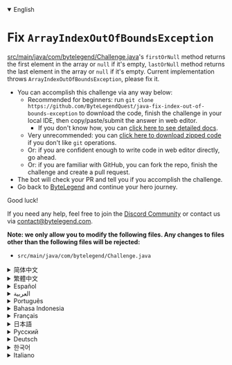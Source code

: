 <details open='true'>
<summary>English</summary>

# Fix `ArrayIndexOutOfBoundsException`

[src/main/java/com/bytelegend/Challenge.java](https://github.com/ByteLegendQuest/java-fix-index-out-of-bounds-exception/blob/main/src/main/java/com/bytelegend/Challenge.java)'s `firstOrNull` method returns the first element in the array or
`null` if it's empty, `lastOrNull` method returns the last element in the array or `null`
if it's empty. Current implementation throws `ArrayIndexOutOfBoundsException`, please fix it.

- You can accomplish this challenge via any way below:
  - Recommended for beginners: run `git clone https://github.com/ByteLegendQuest/java-fix-index-out-of-bounds-exception` to download the code,
    finish the challenge in your local IDE, then copy/paste/submit the answer in web editor.
    - If you don't know how, you can [click here to see detailed docs](https://github.com/ByteLegendQuest/java-fix-index-out-of-bounds-exception/blob/main/docs/en/clone-and-import.md).
  - Very unrecommended: you can [click here to download zipped code](https://codeload.github.com/ByteLegendQuest/java-fix-index-out-of-bounds-exception/zip/refs/heads/main) if you don't like `git` operations.
  - Or: if you are confident enough to write code in web editor directly, go ahead.
  - Or: if you are familiar with GitHub, you can fork the repo, finish the challenge and create a pull request.
- The bot will check your PR and tell you if you accomplish the challenge.
- Go back to [ByteLegend](https://bytelegend.com) and continue your hero journey.

Good luck!

If you need any help, feel free to join the [Discord Community](https://discord.gg/35RreUUGWt) or contact us via [contact@bytelegend.com](mailto:contact@bytelegend.com).

**Note: we only allow you to modify the following files.
Any changes to files other than the following files will be rejected:**

- `src/main/java/com/bytelegend/Challenge.java`
</details>
<details>
<summary>简体中文</summary>

# 修复`ArrayIndexOutOfBoundsException`

[src/main/java/com/bytelegend/Challenge.java](https://github.com/ByteLegendQuest/java-fix-index-out-of-bounds-exception/blob/main/src/main/java/com/bytelegend/Challenge.java)中的`firstOrNull`方法返回数组的第一个元素，若数组为空，则返回`null`。
`lastOrNull`方法返回数组的最后一个元素，若数组为空，则返回`null`。
现在的实现会抛出`ArrayIndexOutOfBoundsException`，请修复之。

- 你可以使用以下任意一种方法完成挑战：
  - 初学者推荐：运行`git clone https://git.bytelegend.com/ByteLegendQuest/java-fix-index-out-of-bounds-exception`将代码下载到本地，在本地使用IDE调试完成后复制到网页编辑器里提交。
    - 如果你不知道怎么做，可以点击[这里查看详细文档](https://github.com/ByteLegendQuest/java-fix-index-out-of-bounds-exception/blob/main/docs/zh_hans/clone-and-import.md)。
  - 非常不推荐：如果你实在不喜欢`git`命令行操作，你可以[点击这里直接下载打包好的代码](https://ghcodeload.bytelegend.com/ByteLegendQuest/java-fix-index-out-of-bounds-exception/zip/refs/heads/main)。
  - 或者：如果你非常自信不需要下载代码到本地调试，可以使用网页编辑器直接提交。
  - 或者：如果你对GitHub非常熟悉，你可以fork仓库、完成挑战后，创建一个Pull Request。
- 机器人将会检查你的答案，告诉你你是否通过了挑战。
- 回到[字节传说](https://bytelegend.com)，然后继续你的英雄旅程。

祝你好运！

如果你需要任何帮助，欢迎加入官方玩家QQ群（在[首页](https://bytelegend.com)右下角的`联系 & 关于`菜单里可以找到入群方式）或者[Discord社区](https://discord.gg/35RreUUGWt)，或email至[contact@bytelegend.com](mailto:contact@bytelegend.com)。

**注意：我们只允许您修改以下文件，任何对其他文件的修改都会被拒绝：**

- `src/main/java/com/bytelegend/Challenge.java`
</details>
<details>
<summary>繁體中文</summary>

<h1>Fix <code class="notranslate">ArrayIndexOutOfBoundsException</code></h1>
<p><a href="https://github.com/ByteLegendQuest/java-fix-index-out-of-bounds-exception/blob/main/src/main/java/com/bytelegend/Challenge.java" target="_blank">src/main/java/com/bytelegend/Challenge.java</a>'s <code class="notranslate">firstOrNull</code> method returns the first element in the array or
<code class="notranslate">null</code> if it's empty, <code class="notranslate">lastOrNull</code> method returns the last element in the array or <code class="notranslate">null</code>
if it's empty. Current implementation throws <code class="notranslate">ArrayIndexOutOfBoundsException</code>, please fix it.</p>
<ul>
<li>You can accomplish this challenge via any way below:
<ul>
<li>Recommended for beginners: run <code class="notranslate">git clone https://github.com/ByteLegendQuest/java-fix-index-out-of-bounds-exception</code> to download the code,
finish the challenge in your local IDE, then copy/paste/submit the answer in web editor.
<ul>
<li>If you don't know how, you can <a href="https://github.com/ByteLegendQuest/java-fix-index-out-of-bounds-exception/blob/main/docs/en/clone-and-import.md" target="_blank">click here to see detailed docs</a>.</li>
</ul>
</li>
<li>Very unrecommended: you can <a href="https://codeload.github.com/ByteLegendQuest/java-fix-index-out-of-bounds-exception/zip/refs/heads/main" target="_blank">click here to download zipped code</a> if you don't like <code class="notranslate">git</code> operations.</li>
<li>Or: if you are confident enough to write code in web editor directly, go ahead.</li>
<li>Or: if you are familiar with GitHub, you can fork the repo, finish the challenge and create a pull request.</li>
</ul>
</li>
<li>The bot will check your PR and tell you if you accomplish the challenge.</li>
<li>Go back to <a href="https://bytelegend.com" target="_blank">ByteLegend</a> and continue your hero journey.</li>
</ul>
<p>Good luck!</p>
<p>If you need any help, feel free to join the <a href="https://discord.gg/35RreUUGWt" target="_blank">Discord Community</a> or contact us via <a href="mailto:contact@bytelegend.com" target="_blank">contact@bytelegend.com</a>.</p>
<p><strong>Note: we only allow you to modify the following files.
Any changes to files other than the following files will be rejected:</strong></p>
<ul>
<li><code class="notranslate">src/main/java/com/bytelegend/Challenge.java</code></li>
</ul>
</details>
<details>
<summary>Español</summary>

<h1>Fix <code class="notranslate">ArrayIndexOutOfBoundsException</code></h1>
<p><a href="https://github.com/ByteLegendQuest/java-fix-index-out-of-bounds-exception/blob/main/src/main/java/com/bytelegend/Challenge.java" target="_blank">src/main/java/com/bytelegend/Challenge.java</a>'s <code class="notranslate">firstOrNull</code> method returns the first element in the array or
<code class="notranslate">null</code> if it's empty, <code class="notranslate">lastOrNull</code> method returns the last element in the array or <code class="notranslate">null</code>
if it's empty. Current implementation throws <code class="notranslate">ArrayIndexOutOfBoundsException</code>, please fix it.</p>
<ul>
<li>You can accomplish this challenge via any way below:
<ul>
<li>Recommended for beginners: run <code class="notranslate">git clone https://github.com/ByteLegendQuest/java-fix-index-out-of-bounds-exception</code> to download the code,
finish the challenge in your local IDE, then copy/paste/submit the answer in web editor.
<ul>
<li>If you don't know how, you can <a href="https://github.com/ByteLegendQuest/java-fix-index-out-of-bounds-exception/blob/main/docs/en/clone-and-import.md" target="_blank">click here to see detailed docs</a>.</li>
</ul>
</li>
<li>Very unrecommended: you can <a href="https://codeload.github.com/ByteLegendQuest/java-fix-index-out-of-bounds-exception/zip/refs/heads/main" target="_blank">click here to download zipped code</a> if you don't like <code class="notranslate">git</code> operations.</li>
<li>Or: if you are confident enough to write code in web editor directly, go ahead.</li>
<li>Or: if you are familiar with GitHub, you can fork the repo, finish the challenge and create a pull request.</li>
</ul>
</li>
<li>The bot will check your PR and tell you if you accomplish the challenge.</li>
<li>Go back to <a href="https://bytelegend.com" target="_blank">ByteLegend</a> and continue your hero journey.</li>
</ul>
<p>Good luck!</p>
<p>If you need any help, feel free to join the <a href="https://discord.gg/35RreUUGWt" target="_blank">Discord Community</a> or contact us via <a href="mailto:contact@bytelegend.com" target="_blank">contact@bytelegend.com</a>.</p>
<p><strong>Note: we only allow you to modify the following files.
Any changes to files other than the following files will be rejected:</strong></p>
<ul>
<li><code class="notranslate">src/main/java/com/bytelegend/Challenge.java</code></li>
</ul>
</details>
<details>
<summary>العربية</summary>

<h1>Fix <code class="notranslate">ArrayIndexOutOfBoundsException</code></h1>
<p><a href="https://github.com/ByteLegendQuest/java-fix-index-out-of-bounds-exception/blob/main/src/main/java/com/bytelegend/Challenge.java" target="_blank">src/main/java/com/bytelegend/Challenge.java</a>'s <code class="notranslate">firstOrNull</code> method returns the first element in the array or
<code class="notranslate">null</code> if it's empty, <code class="notranslate">lastOrNull</code> method returns the last element in the array or <code class="notranslate">null</code>
if it's empty. Current implementation throws <code class="notranslate">ArrayIndexOutOfBoundsException</code>, please fix it.</p>
<ul>
<li>You can accomplish this challenge via any way below:
<ul>
<li>Recommended for beginners: run <code class="notranslate">git clone https://github.com/ByteLegendQuest/java-fix-index-out-of-bounds-exception</code> to download the code,
finish the challenge in your local IDE, then copy/paste/submit the answer in web editor.
<ul>
<li>If you don't know how, you can <a href="https://github.com/ByteLegendQuest/java-fix-index-out-of-bounds-exception/blob/main/docs/en/clone-and-import.md" target="_blank">click here to see detailed docs</a>.</li>
</ul>
</li>
<li>Very unrecommended: you can <a href="https://codeload.github.com/ByteLegendQuest/java-fix-index-out-of-bounds-exception/zip/refs/heads/main" target="_blank">click here to download zipped code</a> if you don't like <code class="notranslate">git</code> operations.</li>
<li>Or: if you are confident enough to write code in web editor directly, go ahead.</li>
<li>Or: if you are familiar with GitHub, you can fork the repo, finish the challenge and create a pull request.</li>
</ul>
</li>
<li>The bot will check your PR and tell you if you accomplish the challenge.</li>
<li>Go back to <a href="https://bytelegend.com" target="_blank">ByteLegend</a> and continue your hero journey.</li>
</ul>
<p>Good luck!</p>
<p>If you need any help, feel free to join the <a href="https://discord.gg/35RreUUGWt" target="_blank">Discord Community</a> or contact us via <a href="mailto:contact@bytelegend.com" target="_blank">contact@bytelegend.com</a>.</p>
<p><strong>Note: we only allow you to modify the following files.
Any changes to files other than the following files will be rejected:</strong></p>
<ul>
<li><code class="notranslate">src/main/java/com/bytelegend/Challenge.java</code></li>
</ul>
</details>
<details>
<summary>Português</summary>

<h1>Fix <code class="notranslate">ArrayIndexOutOfBoundsException</code></h1>
<p><a href="https://github.com/ByteLegendQuest/java-fix-index-out-of-bounds-exception/blob/main/src/main/java/com/bytelegend/Challenge.java" target="_blank">src/main/java/com/bytelegend/Challenge.java</a>'s <code class="notranslate">firstOrNull</code> method returns the first element in the array or
<code class="notranslate">null</code> if it's empty, <code class="notranslate">lastOrNull</code> method returns the last element in the array or <code class="notranslate">null</code>
if it's empty. Current implementation throws <code class="notranslate">ArrayIndexOutOfBoundsException</code>, please fix it.</p>
<ul>
<li>You can accomplish this challenge via any way below:
<ul>
<li>Recommended for beginners: run <code class="notranslate">git clone https://github.com/ByteLegendQuest/java-fix-index-out-of-bounds-exception</code> to download the code,
finish the challenge in your local IDE, then copy/paste/submit the answer in web editor.
<ul>
<li>If you don't know how, you can <a href="https://github.com/ByteLegendQuest/java-fix-index-out-of-bounds-exception/blob/main/docs/en/clone-and-import.md" target="_blank">click here to see detailed docs</a>.</li>
</ul>
</li>
<li>Very unrecommended: you can <a href="https://codeload.github.com/ByteLegendQuest/java-fix-index-out-of-bounds-exception/zip/refs/heads/main" target="_blank">click here to download zipped code</a> if you don't like <code class="notranslate">git</code> operations.</li>
<li>Or: if you are confident enough to write code in web editor directly, go ahead.</li>
<li>Or: if you are familiar with GitHub, you can fork the repo, finish the challenge and create a pull request.</li>
</ul>
</li>
<li>The bot will check your PR and tell you if you accomplish the challenge.</li>
<li>Go back to <a href="https://bytelegend.com" target="_blank">ByteLegend</a> and continue your hero journey.</li>
</ul>
<p>Good luck!</p>
<p>If you need any help, feel free to join the <a href="https://discord.gg/35RreUUGWt" target="_blank">Discord Community</a> or contact us via <a href="mailto:contact@bytelegend.com" target="_blank">contact@bytelegend.com</a>.</p>
<p><strong>Note: we only allow you to modify the following files.
Any changes to files other than the following files will be rejected:</strong></p>
<ul>
<li><code class="notranslate">src/main/java/com/bytelegend/Challenge.java</code></li>
</ul>
</details>
<details>
<summary>Bahasa Indonesia</summary>

<h1>Fix <code class="notranslate">ArrayIndexOutOfBoundsException</code></h1>
<p><a href="https://github.com/ByteLegendQuest/java-fix-index-out-of-bounds-exception/blob/main/src/main/java/com/bytelegend/Challenge.java" target="_blank">src/main/java/com/bytelegend/Challenge.java</a>'s <code class="notranslate">firstOrNull</code> method returns the first element in the array or
<code class="notranslate">null</code> if it's empty, <code class="notranslate">lastOrNull</code> method returns the last element in the array or <code class="notranslate">null</code>
if it's empty. Current implementation throws <code class="notranslate">ArrayIndexOutOfBoundsException</code>, please fix it.</p>
<ul>
<li>You can accomplish this challenge via any way below:
<ul>
<li>Recommended for beginners: run <code class="notranslate">git clone https://github.com/ByteLegendQuest/java-fix-index-out-of-bounds-exception</code> to download the code,
finish the challenge in your local IDE, then copy/paste/submit the answer in web editor.
<ul>
<li>If you don't know how, you can <a href="https://github.com/ByteLegendQuest/java-fix-index-out-of-bounds-exception/blob/main/docs/en/clone-and-import.md" target="_blank">click here to see detailed docs</a>.</li>
</ul>
</li>
<li>Very unrecommended: you can <a href="https://codeload.github.com/ByteLegendQuest/java-fix-index-out-of-bounds-exception/zip/refs/heads/main" target="_blank">click here to download zipped code</a> if you don't like <code class="notranslate">git</code> operations.</li>
<li>Or: if you are confident enough to write code in web editor directly, go ahead.</li>
<li>Or: if you are familiar with GitHub, you can fork the repo, finish the challenge and create a pull request.</li>
</ul>
</li>
<li>The bot will check your PR and tell you if you accomplish the challenge.</li>
<li>Go back to <a href="https://bytelegend.com" target="_blank">ByteLegend</a> and continue your hero journey.</li>
</ul>
<p>Good luck!</p>
<p>If you need any help, feel free to join the <a href="https://discord.gg/35RreUUGWt" target="_blank">Discord Community</a> or contact us via <a href="mailto:contact@bytelegend.com" target="_blank">contact@bytelegend.com</a>.</p>
<p><strong>Note: we only allow you to modify the following files.
Any changes to files other than the following files will be rejected:</strong></p>
<ul>
<li><code class="notranslate">src/main/java/com/bytelegend/Challenge.java</code></li>
</ul>
</details>
<details>
<summary>Français</summary>

<h1>Fix <code class="notranslate">ArrayIndexOutOfBoundsException</code></h1>
<p><a href="https://github.com/ByteLegendQuest/java-fix-index-out-of-bounds-exception/blob/main/src/main/java/com/bytelegend/Challenge.java" target="_blank">src/main/java/com/bytelegend/Challenge.java</a>'s <code class="notranslate">firstOrNull</code> method returns the first element in the array or
<code class="notranslate">null</code> if it's empty, <code class="notranslate">lastOrNull</code> method returns the last element in the array or <code class="notranslate">null</code>
if it's empty. Current implementation throws <code class="notranslate">ArrayIndexOutOfBoundsException</code>, please fix it.</p>
<ul>
<li>You can accomplish this challenge via any way below:
<ul>
<li>Recommended for beginners: run <code class="notranslate">git clone https://github.com/ByteLegendQuest/java-fix-index-out-of-bounds-exception</code> to download the code,
finish the challenge in your local IDE, then copy/paste/submit the answer in web editor.
<ul>
<li>If you don't know how, you can <a href="https://github.com/ByteLegendQuest/java-fix-index-out-of-bounds-exception/blob/main/docs/en/clone-and-import.md" target="_blank">click here to see detailed docs</a>.</li>
</ul>
</li>
<li>Very unrecommended: you can <a href="https://codeload.github.com/ByteLegendQuest/java-fix-index-out-of-bounds-exception/zip/refs/heads/main" target="_blank">click here to download zipped code</a> if you don't like <code class="notranslate">git</code> operations.</li>
<li>Or: if you are confident enough to write code in web editor directly, go ahead.</li>
<li>Or: if you are familiar with GitHub, you can fork the repo, finish the challenge and create a pull request.</li>
</ul>
</li>
<li>The bot will check your PR and tell you if you accomplish the challenge.</li>
<li>Go back to <a href="https://bytelegend.com" target="_blank">ByteLegend</a> and continue your hero journey.</li>
</ul>
<p>Good luck!</p>
<p>If you need any help, feel free to join the <a href="https://discord.gg/35RreUUGWt" target="_blank">Discord Community</a> or contact us via <a href="mailto:contact@bytelegend.com" target="_blank">contact@bytelegend.com</a>.</p>
<p><strong>Note: we only allow you to modify the following files.
Any changes to files other than the following files will be rejected:</strong></p>
<ul>
<li><code class="notranslate">src/main/java/com/bytelegend/Challenge.java</code></li>
</ul>
</details>
<details>
<summary>日本語</summary>

<h1>Fix <code class="notranslate">ArrayIndexOutOfBoundsException</code></h1>
<p><a href="https://github.com/ByteLegendQuest/java-fix-index-out-of-bounds-exception/blob/main/src/main/java/com/bytelegend/Challenge.java" target="_blank">src/main/java/com/bytelegend/Challenge.java</a>'s <code class="notranslate">firstOrNull</code> method returns the first element in the array or
<code class="notranslate">null</code> if it's empty, <code class="notranslate">lastOrNull</code> method returns the last element in the array or <code class="notranslate">null</code>
if it's empty. Current implementation throws <code class="notranslate">ArrayIndexOutOfBoundsException</code>, please fix it.</p>
<ul>
<li>You can accomplish this challenge via any way below:
<ul>
<li>Recommended for beginners: run <code class="notranslate">git clone https://github.com/ByteLegendQuest/java-fix-index-out-of-bounds-exception</code> to download the code,
finish the challenge in your local IDE, then copy/paste/submit the answer in web editor.
<ul>
<li>If you don't know how, you can <a href="https://github.com/ByteLegendQuest/java-fix-index-out-of-bounds-exception/blob/main/docs/en/clone-and-import.md" target="_blank">click here to see detailed docs</a>.</li>
</ul>
</li>
<li>Very unrecommended: you can <a href="https://codeload.github.com/ByteLegendQuest/java-fix-index-out-of-bounds-exception/zip/refs/heads/main" target="_blank">click here to download zipped code</a> if you don't like <code class="notranslate">git</code> operations.</li>
<li>Or: if you are confident enough to write code in web editor directly, go ahead.</li>
<li>Or: if you are familiar with GitHub, you can fork the repo, finish the challenge and create a pull request.</li>
</ul>
</li>
<li>The bot will check your PR and tell you if you accomplish the challenge.</li>
<li>Go back to <a href="https://bytelegend.com" target="_blank">ByteLegend</a> and continue your hero journey.</li>
</ul>
<p>Good luck!</p>
<p>If you need any help, feel free to join the <a href="https://discord.gg/35RreUUGWt" target="_blank">Discord Community</a> or contact us via <a href="mailto:contact@bytelegend.com" target="_blank">contact@bytelegend.com</a>.</p>
<p><strong>Note: we only allow you to modify the following files.
Any changes to files other than the following files will be rejected:</strong></p>
<ul>
<li><code class="notranslate">src/main/java/com/bytelegend/Challenge.java</code></li>
</ul>
</details>
<details>
<summary>Русский</summary>

<h1>Fix <code class="notranslate">ArrayIndexOutOfBoundsException</code></h1>
<p><a href="https://github.com/ByteLegendQuest/java-fix-index-out-of-bounds-exception/blob/main/src/main/java/com/bytelegend/Challenge.java" target="_blank">src/main/java/com/bytelegend/Challenge.java</a>'s <code class="notranslate">firstOrNull</code> method returns the first element in the array or
<code class="notranslate">null</code> if it's empty, <code class="notranslate">lastOrNull</code> method returns the last element in the array or <code class="notranslate">null</code>
if it's empty. Current implementation throws <code class="notranslate">ArrayIndexOutOfBoundsException</code>, please fix it.</p>
<ul>
<li>You can accomplish this challenge via any way below:
<ul>
<li>Recommended for beginners: run <code class="notranslate">git clone https://github.com/ByteLegendQuest/java-fix-index-out-of-bounds-exception</code> to download the code,
finish the challenge in your local IDE, then copy/paste/submit the answer in web editor.
<ul>
<li>If you don't know how, you can <a href="https://github.com/ByteLegendQuest/java-fix-index-out-of-bounds-exception/blob/main/docs/en/clone-and-import.md" target="_blank">click here to see detailed docs</a>.</li>
</ul>
</li>
<li>Very unrecommended: you can <a href="https://codeload.github.com/ByteLegendQuest/java-fix-index-out-of-bounds-exception/zip/refs/heads/main" target="_blank">click here to download zipped code</a> if you don't like <code class="notranslate">git</code> operations.</li>
<li>Or: if you are confident enough to write code in web editor directly, go ahead.</li>
<li>Or: if you are familiar with GitHub, you can fork the repo, finish the challenge and create a pull request.</li>
</ul>
</li>
<li>The bot will check your PR and tell you if you accomplish the challenge.</li>
<li>Go back to <a href="https://bytelegend.com" target="_blank">ByteLegend</a> and continue your hero journey.</li>
</ul>
<p>Good luck!</p>
<p>If you need any help, feel free to join the <a href="https://discord.gg/35RreUUGWt" target="_blank">Discord Community</a> or contact us via <a href="mailto:contact@bytelegend.com" target="_blank">contact@bytelegend.com</a>.</p>
<p><strong>Note: we only allow you to modify the following files.
Any changes to files other than the following files will be rejected:</strong></p>
<ul>
<li><code class="notranslate">src/main/java/com/bytelegend/Challenge.java</code></li>
</ul>
</details>
<details>
<summary>Deutsch</summary>

<h1>Fix <code class="notranslate">ArrayIndexOutOfBoundsException</code></h1>
<p><a href="https://github.com/ByteLegendQuest/java-fix-index-out-of-bounds-exception/blob/main/src/main/java/com/bytelegend/Challenge.java" target="_blank">src/main/java/com/bytelegend/Challenge.java</a>'s <code class="notranslate">firstOrNull</code> method returns the first element in the array or
<code class="notranslate">null</code> if it's empty, <code class="notranslate">lastOrNull</code> method returns the last element in the array or <code class="notranslate">null</code>
if it's empty. Current implementation throws <code class="notranslate">ArrayIndexOutOfBoundsException</code>, please fix it.</p>
<ul>
<li>You can accomplish this challenge via any way below:
<ul>
<li>Recommended for beginners: run <code class="notranslate">git clone https://github.com/ByteLegendQuest/java-fix-index-out-of-bounds-exception</code> to download the code,
finish the challenge in your local IDE, then copy/paste/submit the answer in web editor.
<ul>
<li>If you don't know how, you can <a href="https://github.com/ByteLegendQuest/java-fix-index-out-of-bounds-exception/blob/main/docs/en/clone-and-import.md" target="_blank">click here to see detailed docs</a>.</li>
</ul>
</li>
<li>Very unrecommended: you can <a href="https://codeload.github.com/ByteLegendQuest/java-fix-index-out-of-bounds-exception/zip/refs/heads/main" target="_blank">click here to download zipped code</a> if you don't like <code class="notranslate">git</code> operations.</li>
<li>Or: if you are confident enough to write code in web editor directly, go ahead.</li>
<li>Or: if you are familiar with GitHub, you can fork the repo, finish the challenge and create a pull request.</li>
</ul>
</li>
<li>The bot will check your PR and tell you if you accomplish the challenge.</li>
<li>Go back to <a href="https://bytelegend.com" target="_blank">ByteLegend</a> and continue your hero journey.</li>
</ul>
<p>Good luck!</p>
<p>If you need any help, feel free to join the <a href="https://discord.gg/35RreUUGWt" target="_blank">Discord Community</a> or contact us via <a href="mailto:contact@bytelegend.com" target="_blank">contact@bytelegend.com</a>.</p>
<p><strong>Note: we only allow you to modify the following files.
Any changes to files other than the following files will be rejected:</strong></p>
<ul>
<li><code class="notranslate">src/main/java/com/bytelegend/Challenge.java</code></li>
</ul>
</details>
<details>
<summary>한국어</summary>

<h1>Fix <code class="notranslate">ArrayIndexOutOfBoundsException</code></h1>
<p><a href="https://github.com/ByteLegendQuest/java-fix-index-out-of-bounds-exception/blob/main/src/main/java/com/bytelegend/Challenge.java" target="_blank">src/main/java/com/bytelegend/Challenge.java</a>'s <code class="notranslate">firstOrNull</code> method returns the first element in the array or
<code class="notranslate">null</code> if it's empty, <code class="notranslate">lastOrNull</code> method returns the last element in the array or <code class="notranslate">null</code>
if it's empty. Current implementation throws <code class="notranslate">ArrayIndexOutOfBoundsException</code>, please fix it.</p>
<ul>
<li>You can accomplish this challenge via any way below:
<ul>
<li>Recommended for beginners: run <code class="notranslate">git clone https://github.com/ByteLegendQuest/java-fix-index-out-of-bounds-exception</code> to download the code,
finish the challenge in your local IDE, then copy/paste/submit the answer in web editor.
<ul>
<li>If you don't know how, you can <a href="https://github.com/ByteLegendQuest/java-fix-index-out-of-bounds-exception/blob/main/docs/en/clone-and-import.md" target="_blank">click here to see detailed docs</a>.</li>
</ul>
</li>
<li>Very unrecommended: you can <a href="https://codeload.github.com/ByteLegendQuest/java-fix-index-out-of-bounds-exception/zip/refs/heads/main" target="_blank">click here to download zipped code</a> if you don't like <code class="notranslate">git</code> operations.</li>
<li>Or: if you are confident enough to write code in web editor directly, go ahead.</li>
<li>Or: if you are familiar with GitHub, you can fork the repo, finish the challenge and create a pull request.</li>
</ul>
</li>
<li>The bot will check your PR and tell you if you accomplish the challenge.</li>
<li>Go back to <a href="https://bytelegend.com" target="_blank">ByteLegend</a> and continue your hero journey.</li>
</ul>
<p>Good luck!</p>
<p>If you need any help, feel free to join the <a href="https://discord.gg/35RreUUGWt" target="_blank">Discord Community</a> or contact us via <a href="mailto:contact@bytelegend.com" target="_blank">contact@bytelegend.com</a>.</p>
<p><strong>Note: we only allow you to modify the following files.
Any changes to files other than the following files will be rejected:</strong></p>
<ul>
<li><code class="notranslate">src/main/java/com/bytelegend/Challenge.java</code></li>
</ul>
</details>
<details>
<summary>Italiano</summary>

<h1>Fix <code class="notranslate">ArrayIndexOutOfBoundsException</code></h1>
<p><a href="https://github.com/ByteLegendQuest/java-fix-index-out-of-bounds-exception/blob/main/src/main/java/com/bytelegend/Challenge.java" target="_blank">src/main/java/com/bytelegend/Challenge.java</a>'s <code class="notranslate">firstOrNull</code> method returns the first element in the array or
<code class="notranslate">null</code> if it's empty, <code class="notranslate">lastOrNull</code> method returns the last element in the array or <code class="notranslate">null</code>
if it's empty. Current implementation throws <code class="notranslate">ArrayIndexOutOfBoundsException</code>, please fix it.</p>
<ul>
<li>You can accomplish this challenge via any way below:
<ul>
<li>Recommended for beginners: run <code class="notranslate">git clone https://github.com/ByteLegendQuest/java-fix-index-out-of-bounds-exception</code> to download the code,
finish the challenge in your local IDE, then copy/paste/submit the answer in web editor.
<ul>
<li>If you don't know how, you can <a href="https://github.com/ByteLegendQuest/java-fix-index-out-of-bounds-exception/blob/main/docs/en/clone-and-import.md" target="_blank">click here to see detailed docs</a>.</li>
</ul>
</li>
<li>Very unrecommended: you can <a href="https://codeload.github.com/ByteLegendQuest/java-fix-index-out-of-bounds-exception/zip/refs/heads/main" target="_blank">click here to download zipped code</a> if you don't like <code class="notranslate">git</code> operations.</li>
<li>Or: if you are confident enough to write code in web editor directly, go ahead.</li>
<li>Or: if you are familiar with GitHub, you can fork the repo, finish the challenge and create a pull request.</li>
</ul>
</li>
<li>The bot will check your PR and tell you if you accomplish the challenge.</li>
<li>Go back to <a href="https://bytelegend.com" target="_blank">ByteLegend</a> and continue your hero journey.</li>
</ul>
<p>Good luck!</p>
<p>If you need any help, feel free to join the <a href="https://discord.gg/35RreUUGWt" target="_blank">Discord Community</a> or contact us via <a href="mailto:contact@bytelegend.com" target="_blank">contact@bytelegend.com</a>.</p>
<p><strong>Note: we only allow you to modify the following files.
Any changes to files other than the following files will be rejected:</strong></p>
<ul>
<li><code class="notranslate">src/main/java/com/bytelegend/Challenge.java</code></li>
</ul>
</details>
